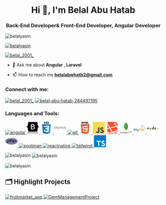 <h1 align="center">Hi 👋, I'm Belal Abu Hatab</h1>
<h3 align="center">Back-End Developer& Front-End Developer, Angular Developer</h3>

<p align="left"> <img src="https://komarev.com/ghpvc/?username=belalyasin&label=Profile%20views&color=0e75b6&style=flat" alt="belalyasin" /> </p>

<p align="left"> 
<a href="https:github.com/ryo-ma/github-profile-trophy"><img src="https://github-profile-trophy.vercel.app/?username=belalyasin" alt="belalyasin" />
</a> </p>

<p align="left"> <a href="https://twitter.com/belal_2001_" target="blank"><img src="https://img.shields.io/twitter/follow/belal_2001_?logo=twitter&style=for-the-badge" alt="belal_2001_" /></a> </p>

- 💬 Ask me about **Angular , Laravel**

- 📫 How to reach me **belalabwhatb2@gmail.com**

<h3 align="left">Connect with me:</h3>
<p align="left">
<a href="https://twitter.com/belal_2001_" target="blank"><img align="center" src="https://raw.githubusercontent.com/rahuldkjain/github-profile-readme-generator/master/src/images/icons/Social/twitter.svg" alt="belal_2001_" height="30" width="40" /></a>
<a href="https://linkedin.com/in/belal-abu-hatab-284497195" target="blank"><img align="center" src="https://raw.githubusercontent.com/rahuldkjain/github-profile-readme-generator/master/src/images/icons/Social/linked-in-alt.svg" alt="belal-abu-hatab-284497195" height="30" width="40" /></a>
</p>

<h3 align="left">Languages and Tools:</h3>
<p align="left"> <a href="https://angular.io" target="_blank" rel="noreferrer"> <img src="https://angular.io/assets/images/logos/angular/angular.svg" alt="angular" width="40" height="40"/> </a> <a href="https://getbootstrap.com" target="_blank" rel="noreferrer"> <img src="https://raw.githubusercontent.com/devicons/devicon/master/icons/bootstrap/bootstrap-plain-wordmark.svg" alt="bootstrap" width="40" height="40"/> </a> <a href="https://www.w3schools.com/css/" target="_blank" rel="noreferrer"> <img src="https://raw.githubusercontent.com/devicons/devicon/master/icons/css3/css3-original-wordmark.svg" alt="css3" width="40" height="40"/> </a> <a href="https://expressjs.com" target="_blank" rel="noreferrer"> <img src="https://raw.githubusercontent.com/devicons/devicon/master/icons/express/express-original-wordmark.svg" alt="express" width="40" height="40"/> </a> <a href="https://git-scm.com/" target="_blank" rel="noreferrer"> <img src="https://www.vectorlogo.zone/logos/git-scm/git-scm-icon.svg" alt="git" width="40" height="40"/> </a> <a href="https://www.w3.org/html/" target="_blank" rel="noreferrer"> <img src="https://raw.githubusercontent.com/devicons/devicon/master/icons/html5/html5-original-wordmark.svg" alt="html5" width="40" height="40"/> </a> <a href="https://developer.mozilla.org/en-US/docs/Web/JavaScript" target="_blank" rel="noreferrer"> <img src="https://raw.githubusercontent.com/devicons/devicon/master/icons/javascript/javascript-original.svg" alt="javascript" width="40" height="40"/> </a> <a href="https://laravel.com/" target="_blank" rel="noreferrer"> <img src="https://raw.githubusercontent.com/devicons/devicon/master/icons/laravel/laravel-plain-wordmark.svg" alt="laravel" width="40" height="40"/> </a> <a href="https://www.mongodb.com/" target="_blank" rel="noreferrer"> <img src="https://raw.githubusercontent.com/devicons/devicon/master/icons/mongodb/mongodb-original-wordmark.svg" alt="mongodb" width="40" height="40"/> </a> <a href="https://www.mysql.com/" target="_blank" rel="noreferrer"> <img src="https://raw.githubusercontent.com/devicons/devicon/master/icons/mysql/mysql-original-wordmark.svg" alt="mysql" width="40" height="40"/> </a> <a href="https://nodejs.org" target="_blank" rel="noreferrer"> <img src="https://raw.githubusercontent.com/devicons/devicon/master/icons/nodejs/nodejs-original-wordmark.svg" alt="nodejs" width="40" height="40"/> </a> <a href="https://www.php.net" target="_blank" rel="noreferrer"> <img src="https://raw.githubusercontent.com/devicons/devicon/master/icons/php/php-original.svg" alt="php" width="40" height="40"/> </a> <a href="https://postman.com" target="_blank" rel="noreferrer"> <img src="https://www.vectorlogo.zone/logos/getpostman/getpostman-icon.svg" alt="postman" width="40" height="40"/> </a> <a href="https://reactnative.dev/" target="_blank" rel="noreferrer"> <img src="https://reactnative.dev/img/header_logo.svg" alt="reactnative" width="40" height="40"/> </a> <a href="https://tailwindcss.com/" target="_blank" rel="noreferrer"> <img src="https://www.vectorlogo.zone/logos/tailwindcss/tailwindcss-icon.svg" alt="tailwind" width="40" height="40"/> </a> <a href="https://www.typescriptlang.org/" target="_blank" rel="noreferrer"> <img src="https://raw.githubusercontent.com/devicons/devicon/master/icons/typescript/typescript-original.svg" alt="typescript" width="40" height="40"/> </a> </p>

<p><img align="left" src="https://github-readme-stats.vercel.app/api/top-langs?username=belalyasin&show_icons=true&locale=en&layout=compact" alt="belalyasin" /></p>

<p>&nbsp;<img align="center" src="https://github-readme-stats.vercel.app/api?username=belalyasin&show_icons=true&locale=en" alt="belalyasin" /></p>

<p><img align="center" src="https://github-readme-streak-stats.herokuapp.com/?user=belalyasin&" alt="belalyasin" /></p>


## 🗂️ Highlight Projects

<a href="https://github.com/belalyasin/fruitmarket_app">
  <img align="center" src="https://github-readme-stats.vercel.app/api/pin/?username=belalyasin&repo=fruitmarket_app&show_icons=true&line_height=27&title_color=6aa6f8&text_color=8a919a&icon_color=6aa6f8&bg_color=22272e" alt="fruitmarket_app" />
</a>

<a href="https://github.com/belalyasin/GemManagementProject">
  <img align="center" src="https://github-readme-stats.vercel.app/api/pin/?username=belalyasin&repo=GemManagementProject&show_icons=true&line_height=27&title_color=6aa6f8&text_color=8a919a&icon_color=6aa6f8&bg_color=22272e" alt="GemManagementProject" />
</a>
